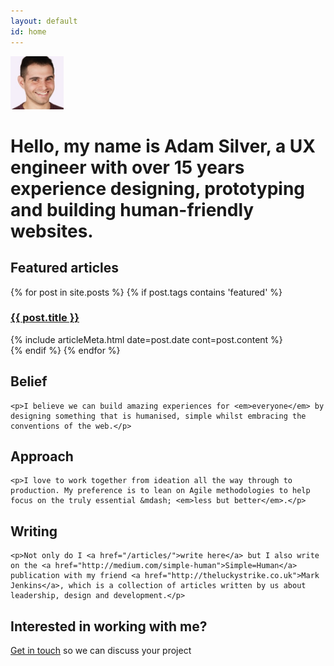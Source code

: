 ```yaml
---
layout: default
id: home
---
```


<div class="me">
	<div class="face">
		<img src="/assets/img/adam2.jpg" alt="Adam Photo" width="85" height="85">
	</div>
	<h1 class="intro">Hello, my name is Adam Silver, a UX engineer with over 15 years experience designing, prototyping and building human-friendly websites.</h1>
</div>

<div class="homePageSection">
	<h2>Featured articles</h2>
	<div id="articleList">
		{% for post in site.posts %}
			{% if post.tags contains 'featured' %}
				<div class="article">
					<h3 class="title"><a href="{{ post.url }}">{{ post.title }}</a></h3>
					{% include articleMeta.html date=post.date cont=post.content %}
				</div>
			{% endif %}
		{% endfor %}
	</div>
</div>

<div class="homePageSection">
	<h2>Belief</h2>

	<p>I believe we can build amazing experiences for <em>everyone</em> by designing something that is humanised, simple whilst embracing the conventions of the web.</p>
</div>

<div class="homePageSection">
	<h2>Approach</h2>

	<p>I love to work together from ideation all the way through to production. My preference is to lean on Agile methodologies to help focus on the truly essential &mdash; <em>less but better</em>.</p>
</div>

<div class="homePageSection">
	<h2>Writing</h2>

	<p>Not only do I <a href="/articles/">write here</a> but I also write on the <a href="http://medium.com/simple-human">Simple=Human</a> publication with my friend <a href="http://theluckystrike.co.uk">Mark Jenkins</a>, which is a collection of articles written by us about leadership, design and development.</p>
</div>

<div class="homePageSection">
	<h2>Interested in working with me?</h2>
	<p><a href="mailto:adambsilver+project@gmail.com">Get in touch</a> so we can discuss your project</p>
</div>
